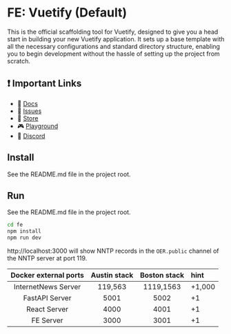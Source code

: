 # FE: Vuetify (Default)

This is the official scaffolding tool for Vuetify, designed to give
you a head start in building your new Vuetify application. It sets up
a base template with all the necessary configurations and standard
directory structure, enabling you to begin development without the
hassle of setting up the project from scratch.

## ❗️ Important Links

- 📄 [Docs](https://vuetifyjs.com/)
- 🚨 [Issues](https://issues.vuetifyjs.com/)
- 🏬 [Store](https://store.vuetifyjs.com/)
- 🎮 [Playground](https://play.vuetifyjs.com/)
- 💬 [Discord](https://community.vuetifyjs.com)


## Install
See the README.md file in the project root.

## Run
See the README.md file in the project root.

```bash
cd fe
npm install
npm run dev
```
http://localhost:3000 will show NNTP records in the `OER.public` channel of the NNTP server at port 119.

Docker external ports | Austin stack | Boston stack | hint
:---:|:---:|:---:|:---
InternetNews Server | 119,563 | 1119,1563 | +1,000
FastAPI Server | 5001 | 5002 | +1
React Server | 4000 | 4001 | +1
FE Server | 3000 | 3001 | +1
